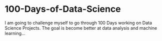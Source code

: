 # 100-Days-of-Data-Science
I am going to challenge myself to go through 100 Days working on Data Science Projects. The goal is become better at data analysis and machine learning...

